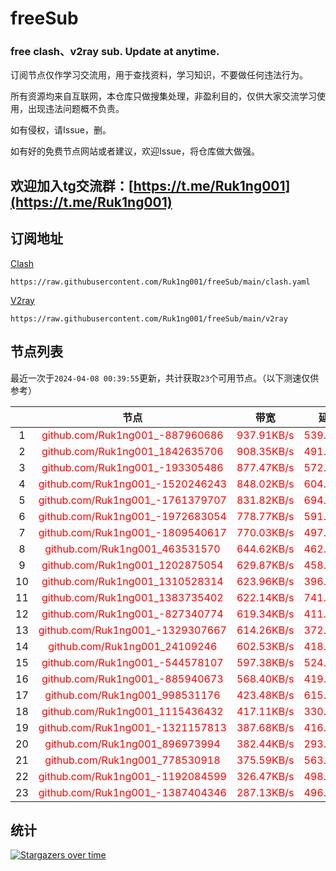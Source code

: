 # freeSub
### free clash、v2ray sub. Update at anytime.

订阅节点仅作学习交流用，用于查找资料，学习知识，不要做任何违法行为。

所有资源均来自互联网，本仓库只做搜集处理，非盈利目的，仅供大家交流学习使用，出现违法问题概不负责。

如有侵权，请Issue，删。

如有好的免费节点网站或者建议，欢迎Issue，将仓库做大做强。

## 欢迎加入tg交流群：[https://t.me/Ruk1ng001](https://t.me/Ruk1ng001)

## 订阅地址
[Clash](https://raw.githubusercontent.com/Ruk1ng001/freeSub/main/clash.yaml)
```
https://raw.githubusercontent.com/Ruk1ng001/freeSub/main/clash.yaml
```
[V2ray](https://raw.githubusercontent.com/Ruk1ng001/freeSub/main/v2ray)
```
https://raw.githubusercontent.com/Ruk1ng001/freeSub/main/v2ray
```

## 节点列表

最近一次于`2024-04-08 00:39:55`更新，共计获取`23`个可用节点。（以下测速仅供参考）

|  | 节点 | 带宽 | 延迟 |
|:-:|:--:|:--:|:--:|
 | 1 | <font color=red>github.com/Ruk1ng001_-887960686</font> | <font color=red>937.91KB/s</font> | <font color=red>539.00ms</font> |
 | 2 | <font color=red>github.com/Ruk1ng001_1842635706</font> | <font color=red>908.35KB/s</font> | <font color=red>491.00ms</font> |
 | 3 | <font color=red>github.com/Ruk1ng001_-193305486</font> | <font color=red>877.47KB/s</font> | <font color=red>572.00ms</font> |
 | 4 | <font color=red>github.com/Ruk1ng001_-1520246243</font> | <font color=red>848.02KB/s</font> | <font color=red>604.00ms</font> |
 | 5 | <font color=red>github.com/Ruk1ng001_-1761379707</font> | <font color=red>831.82KB/s</font> | <font color=red>694.00ms</font> |
 | 6 | <font color=red>github.com/Ruk1ng001_-1972683054</font> | <font color=red>778.77KB/s</font> | <font color=red>591.00ms</font> |
 | 7 | <font color=red>github.com/Ruk1ng001_-1809540617</font> | <font color=red>770.03KB/s</font> | <font color=red>497.00ms</font> |
 | 8 | <font color=red>github.com/Ruk1ng001_463531570</font> | <font color=red>644.62KB/s</font> | <font color=red>462.00ms</font> |
 | 9 | <font color=red>github.com/Ruk1ng001_1202875054</font> | <font color=red>629.87KB/s</font> | <font color=red>458.00ms</font> |
 | 10 | <font color=red>github.com/Ruk1ng001_1310528314</font> | <font color=red>623.96KB/s</font> | <font color=red>396.00ms</font> |
 | 11 | <font color=red>github.com/Ruk1ng001_1383735402</font> | <font color=red>622.14KB/s</font> | <font color=red>741.00ms</font> |
 | 12 | <font color=red>github.com/Ruk1ng001_-827340774</font> | <font color=red>619.34KB/s</font> | <font color=red>411.00ms</font> |
 | 13 | <font color=red>github.com/Ruk1ng001_-1329307667</font> | <font color=red>614.26KB/s</font> | <font color=red>372.00ms</font> |
 | 14 | <font color=red>github.com/Ruk1ng001_24109246</font> | <font color=red>602.53KB/s</font> | <font color=red>418.00ms</font> |
 | 15 | <font color=red>github.com/Ruk1ng001_-544578107</font> | <font color=red>597.38KB/s</font> | <font color=red>524.00ms</font> |
 | 16 | <font color=red>github.com/Ruk1ng001_-885940673</font> | <font color=red>568.40KB/s</font> | <font color=red>419.00ms</font> |
 | 17 | <font color=red>github.com/Ruk1ng001_998531176</font> | <font color=red>423.48KB/s</font> | <font color=red>615.00ms</font> |
 | 18 | <font color=red>github.com/Ruk1ng001_1115436432</font> | <font color=red>417.11KB/s</font> | <font color=red>330.00ms</font> |
 | 19 | <font color=red>github.com/Ruk1ng001_-1321157813</font> | <font color=red>387.68KB/s</font> | <font color=red>416.00ms</font> |
 | 20 | <font color=red>github.com/Ruk1ng001_896973994</font> | <font color=red>382.44KB/s</font> | <font color=red>293.00ms</font> |
 | 21 | <font color=red>github.com/Ruk1ng001_778530918</font> | <font color=red>375.59KB/s</font> | <font color=red>563.00ms</font> |
 | 22 | <font color=red>github.com/Ruk1ng001_-1192084599</font> | <font color=red>326.47KB/s</font> | <font color=red>498.00ms</font> |
 | 23 | <font color=red>github.com/Ruk1ng001_-1387404346</font> | <font color=red>287.13KB/s</font> | <font color=red>496.00ms</font> |


## 统计

[![Stargazers over time](https://starchart.cc/Ruk1ng001/freeSub.svg)](https://starchart.cc/Ruk1ng001/freeSub)
